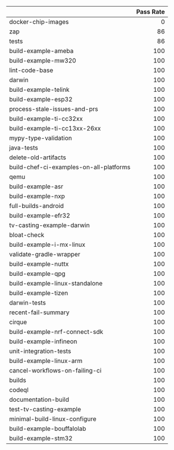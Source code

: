 |                                         |   Pass Rate |
|:----------------------------------------|------------:|
| docker-chip-images                      |           0 |
| zap                                     |          86 |
| tests                                   |          86 |
| build-example-ameba                     |         100 |
| build-example-mw320                     |         100 |
| lint-code-base                          |         100 |
| darwin                                  |         100 |
| build-example-telink                    |         100 |
| build-example-esp32                     |         100 |
| process-stale-issues-and-prs            |         100 |
| build-example-ti-cc32xx                 |         100 |
| build-example-ti-cc13xx-26xx            |         100 |
| mypy-type-validation                    |         100 |
| java-tests                              |         100 |
| delete-old-artifacts                    |         100 |
| build-chef-ci-examples-on-all-platforms |         100 |
| qemu                                    |         100 |
| build-example-asr                       |         100 |
| build-example-nxp                       |         100 |
| full-builds-android                     |         100 |
| build-example-efr32                     |         100 |
| tv-casting-example-darwin               |         100 |
| bloat-check                             |         100 |
| build-example-i-mx-linux                |         100 |
| validate-gradle-wrapper                 |         100 |
| build-example-nuttx                     |         100 |
| build-example-qpg                       |         100 |
| build-example-linux-standalone          |         100 |
| build-example-tizen                     |         100 |
| darwin-tests                            |         100 |
| recent-fail-summary                     |         100 |
| cirque                                  |         100 |
| build-example-nrf-connect-sdk           |         100 |
| build-example-infineon                  |         100 |
| unit-integration-tests                  |         100 |
| build-example-linux-arm                 |         100 |
| cancel-workflows-on-failing-ci          |         100 |
| builds                                  |         100 |
| codeql                                  |         100 |
| documentation-build                     |         100 |
| test-tv-casting-example                 |         100 |
| minimal-build-linux-configure           |         100 |
| build-example-bouffalolab               |         100 |
| build-example-stm32                     |         100 |